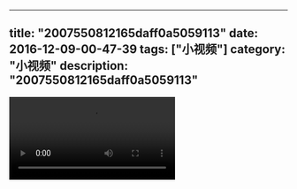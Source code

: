
---
title: "2007550812165daff0a5059113"
date: 2016-12-09-00-47-39
tags: ["小视频"]
category: "小视频"
description: "2007550812165daff0a5059113"
---
<video src="http://ohtsqip0g.bkt.clouddn.com/2007550812165daff0a5059113.mp4" controls="controls"></video>
